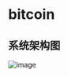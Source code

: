 # bitcoin

## 系统架构图
![image](https://github.com/131250106/bitcoin/tree/master/img/architecture.png)

